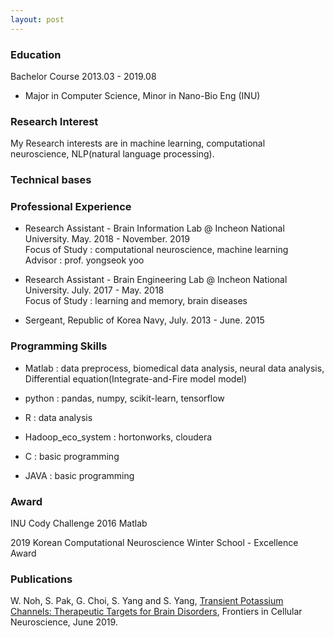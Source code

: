 ```yaml
---
layout: post
---
```


### Education

Bachelor Course 2013.03 - 2019.08  

- Major in Computer Science, Minor in Nano-Bio Eng (INU)

### Research Interest

My Research interests are in machine learning, computational neuroscience, NLP(natural language processing).

### Technical bases

### Professional Experience

- Research Assistant - Brain Information Lab @ Incheon National University. May. 2018 - November. 2019  
  Focus of Study : computational neuroscience, machine learning   
  Advisor : prof. yongseok yoo
  
- Research Assistant - Brain Engineering Lab @ Incheon National University. July. 2017 - May. 2018   
  Focus of Study : learning and memory, brain diseases  
  
- Sergeant, Republic of Korea Navy, July. 2013 - June. 2015 

### Programming Skills
- Matlab : data preprocess, biomedical data analysis, neural data analysis, Differential equation(Integrate-and-Fire model model)

- python : pandas, numpy, scikit-learn, tensorflow

- R : data analysis

- Hadoop_eco_system : hortonworks, cloudera

- C : basic programming

- JAVA : basic programming





### Award
INU Cody Challenge 2016 Matlab

2019 Korean Computational Neuroscience Winter School - Excellence Award

### Publications
W. Noh, S. Pak, G. Choi, S. Yang and S. Yang, [Transient Potassium Channels: Therapeutic Targets for Brain Disorders](https://www.frontiersin.org/articles/10.3389/fncel.2019.00265/full), Frontiers in Cellular Neuroscience, June 2019.


